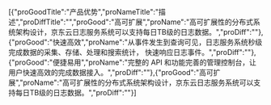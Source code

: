 [{"proGoodTitle":"产品优势","proNameTitle":"描述","proDiffTitle":"","proGood":"高可扩展","proName":"高可扩展性的分布式系统架构设计，京东云日志服务系统可以支持每日TB级的日志数据。","proDiff":""},{"proGood":"快速高效","proName":"从事件发生到查询可见，日志服务系统秒级完成数据的采集、存储、处理和搜索统计， 快速响应日志事件。","proDiff":""},{"proGood":"便捷易用","proName":"完整的 API 和功能完善的管理控制台，让用户快速高效的完成数据接入。","proDiff":""},{"proGood":"高可扩展","proName":"高可扩展性的分布式系统架构设计，京东云日志服务系统可以支持每日TB级的日志数据。","proDiff":""}]